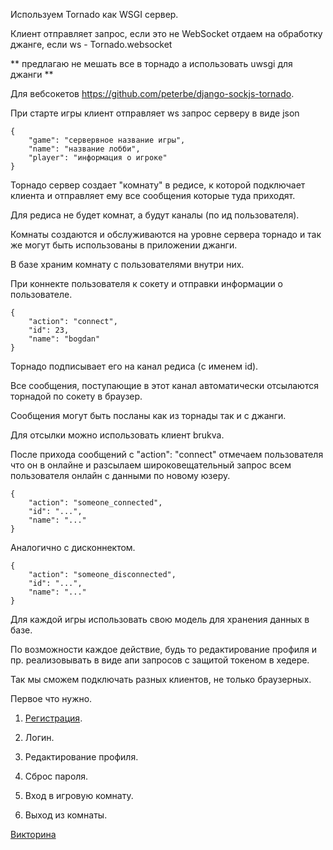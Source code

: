 Используем Tornado как WSGI сервер. 


Клиент отправляет запрос, если это не WebSocket отдаем на обработку джанге, если ws - Tornado.websocket

** предлагаю не мешать все в торнадо а использовать uwsgi для джанги **

Для вебсокетов https://github.com/peterbe/django-sockjs-tornado.

При старте игры клиент отправляет ws запрос серверу в виде json

    {   
        "game": "сервервное название игры", 
        "name": "название лобби", 
        "player": "информация о игроке"
    }
    
    
    
Торнадо сервер создает "комнату" в редисе, к которой подключает клиента и отправляет ему все сообщения которые туда приходят.

Для редиса не будет комнат, а будут каналы (по ид пользователя).

Комнаты создаются и обслуживаются на уровне сервера торнадо и так же могут быть использованы в приложении джанги.

В базе храним комнату с пользователями внутри них.

При коннекте пользователя к сокету и отправки информации о пользователе.

    { 
        "action": "connect",
        "id": 23,
        "name": "bogdan"
    }

Торнадо подписывает его на канал редиса (c именем id).

Все сообщения, поступающие в этот канал автоматически отсылаются торнадой по сокету в браузер.

Сообщения могут быть посланы как из торнады так и с джанги.

Для отсылки можно использовать клиент brukva.

После прихода сообщений с "action": "connect" отмечаем пользователя что он в онлайне и разсылаем широковещательный запрос всем пользователя онлайн с данными по новому юзеру.

    {
        "action": "someone_connected",
        "id": "...",
        "name": "..."
    }
    
Аналогично с дисконнектом.  

    {
        "action": "someone_disconnected",
        "id": "...",
        "name": "..."
    }  

Для каждой игры использовать свою модель для хранения данных в базе.

По возможности каждое действие, будь то редактирование профиля и пр. реализовывать в виде апи запросов с защитой токеном в хедере.

Так мы сможем подключать разных клиентов, не только браузерных.

Первое что нужно.

1. [Регистрация](/docs/registration.md).

2. Логин.

3. Редактирование профиля.

4. Сброс пароля.

5. Вход в игровую комнату.

6. Выход из комнаты.

[Викторина](https://github.com/Dj-Denis/GameHub/wiki/Викторина)
